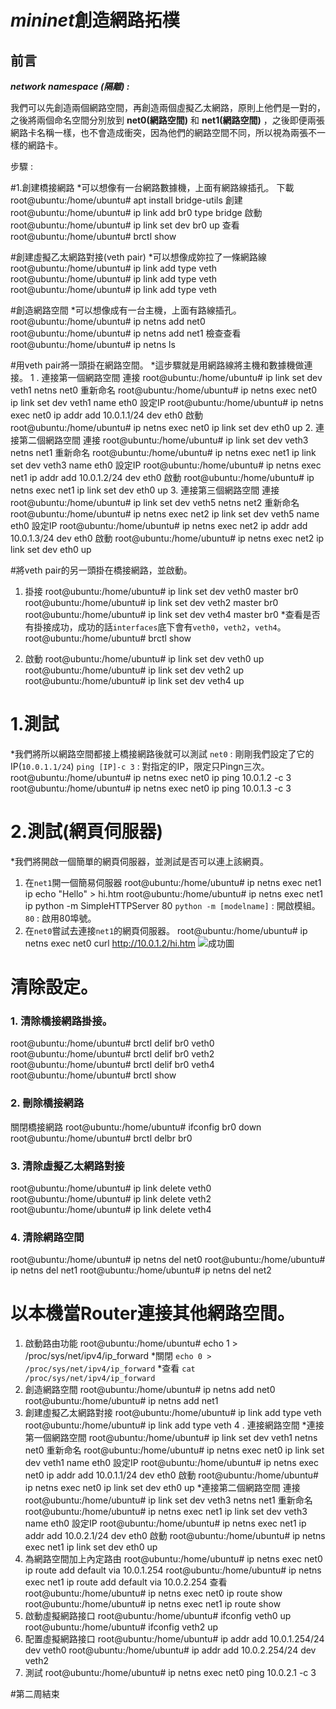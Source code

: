# ***mininet***創造網路拓樸
## 前言
***network namespace (隔離) :*** 

我們可以先創造兩個網路空間，再創造兩個虛擬乙太網路，原則上他們是一對的，之後將兩個命名空間分別放到 **net0(網路空間)** 和 **net1(網路空間)** ，之後即便兩張網路卡名稱一樣，也不會造成衝突，因為他們的網路空間不同，所以視為兩張不一樣的網路卡。

步驟 :

#1.創建橋接網路
*可以想像有一台網路數據機，上面有網路線插孔。
下載
root@ubuntu:/home/ubuntu# apt install bridge-utils
創建
root@ubuntu:/home/ubuntu# ip link add br0 type bridge
啟動
root@ubuntu:/home/ubuntu# ip link set dev br0 up
查看
root@ubuntu:/home/ubuntu# brctl show

#創建虛擬乙太網路對接(veth pair)
*可以想像成妳拉了一條網路線
root@ubuntu:/home/ubuntu# ip link add type veth
root@ubuntu:/home/ubuntu# ip link add type veth
root@ubuntu:/home/ubuntu# ip link add type veth

#創造網路空間
*可以想像成有一台主機，上面有路線插孔。
root@ubuntu:/home/ubuntu# ip netns add net0
root@ubuntu:/home/ubuntu# ip netns add net1
檢查查看
root@ubuntu:/home/ubuntu# ip netns ls

#用veth pair將一頭掛在網路空間。
*這步驟就是用網路線將主機和數據機做連接。
1 . 連接第一個網路空間
連接
root@ubuntu:/home/ubuntu# ip link set dev veth1 netns net0
重新命名
root@ubuntu:/home/ubuntu# ip netns exec net0 ip link set dev veth1 name eth0
設定IP
root@ubuntu:/home/ubuntu# ip netns exec net0 ip addr add 10.0.1.1/24 dev eth0
啟動
root@ubuntu:/home/ubuntu# ip netns exec net0 ip link set dev eth0 up
2. 連接第二個網路空間
連接
root@ubuntu:/home/ubuntu# ip link set dev veth3 netns net1
重新命名
root@ubuntu:/home/ubuntu# ip netns exec net1 ip link set dev veth3 name eth0
設定IP
root@ubuntu:/home/ubuntu# ip netns exec net1 ip addr add 10.0.1.2/24 dev eth0
啟動
root@ubuntu:/home/ubuntu# ip netns exec net1 ip link set dev eth0 up
3. 連接第三個網路空間
連接
root@ubuntu:/home/ubuntu# ip link set dev veth5 netns net2
重新命名
root@ubuntu:/home/ubuntu# ip netns exec net2 ip link set dev veth5 name eth0
設定IP
root@ubuntu:/home/ubuntu# ip netns exec net2 ip addr add 10.0.1.3/24 dev eth0
啟動
root@ubuntu:/home/ubuntu# ip netns exec net2 ip link set dev eth0 up

#將veth pair的另一頭掛在橋接網路，並啟動。
1. 掛接
root@ubuntu:/home/ubuntu# ip link set dev veth0 master br0
root@ubuntu:/home/ubuntu# ip link set dev veth2 master br0
root@ubuntu:/home/ubuntu# ip link set dev veth4 master br0
*查看是否有掛接成功，成功的話`interfaces`底下會有`veth0`，`veth2`，`veth4`。
root@ubuntu:/home/ubuntu# brctl show

2. 啟動
root@ubuntu:/home/ubuntu# ip link set dev veth0 up
root@ubuntu:/home/ubuntu# ip link set dev veth2 up
root@ubuntu:/home/ubuntu# ip link set dev veth4 up

# 1.測試
*我們將所以網路空間都接上橋接網路後就可以測試
`net0` : 剛剛我們設定了它的IP(`10.0.1.1/24`)
`ping [IP]-c 3` : 對指定的IP，限定只Pingn三次。
root@ubuntu:/home/ubuntu# ip netns exec net0 ip ping 10.0.1.2 -c 3
root@ubuntu:/home/ubuntu# ip netns exec net0 ip ping 10.0.1.3 -c 3

# 2.測試(網頁伺服器)
*我們將開啟一個簡單的網頁伺服器，並測試是否可以連上該網頁。
1. 在`net1`開一個簡易伺服器
root@ubuntu:/home/ubuntu# ip netns exec net1 ip echo "Hello" > hi.htm
root@ubuntu:/home/ubuntu# ip netns exec net1 ip python -m SimpleHTTPServer 80
`python -m [modelname]` : 開啟模組。
`80` : 啟用80埠號。
2. 在`net0`嘗試去連接`net1`的網頁伺服器。
root@ubuntu:/home/ubuntu# ip netns exec net0 curl http://10.0.1.2/hi.htm
![成功圖](p1.PNG)

# 清除設定。

### 1. 清除橋接網路掛接。
root@ubuntu:/home/ubuntu# brctl delif br0 veth0
root@ubuntu:/home/ubuntu# brctl delif br0 veth2
root@ubuntu:/home/ubuntu# brctl delif br0 veth4
root@ubuntu:/home/ubuntu# brctl show

### 2. 刪除橋接網路
關閉橋接網路
root@ubuntu:/home/ubuntu# ifconfig br0 down
root@ubuntu:/home/ubuntu# brctl delbr br0

### 3. 清除虛擬乙太網路對接
root@ubuntu:/home/ubuntu# ip link delete veth0
root@ubuntu:/home/ubuntu# ip link delete veth2
root@ubuntu:/home/ubuntu# ip link delete veth4

### 4. 清除網路空間
root@ubuntu:/home/ubuntu# ip netns del net0
root@ubuntu:/home/ubuntu# ip netns del net1
root@ubuntu:/home/ubuntu# ip netns del net2

# 以本機當Router連接其他網路空間。
1. 啟動路由功能
root@ubuntu:/home/ubuntu# echo 1 > /proc/sys/net/ipv4/ip_forward
*關閉
`echo 0 > /proc/sys/net/ipv4/ip_forward`
*查看
`cat /proc/sys/net/ipv4/ip_forward`
2. 創造網路空間
root@ubuntu:/home/ubuntu# ip netns add net0
root@ubuntu:/home/ubuntu# ip netns add net1
3.  創建虛擬乙太網路對接
root@ubuntu:/home/ubuntu# ip link add type veth
root@ubuntu:/home/ubuntu# ip link add type veth
4 . 連接網路空間
*連接第一個網路空間
root@ubuntu:/home/ubuntu# ip link set dev veth1 netns net0
重新命名
root@ubuntu:/home/ubuntu# ip netns exec net0 ip link set dev veth1 name eth0
設定IP
root@ubuntu:/home/ubuntu# ip netns exec net0 ip addr add 10.0.1.1/24 dev eth0
啟動
root@ubuntu:/home/ubuntu# ip netns exec net0 ip link set dev eth0 up
*連接第二個網路空間
連接
root@ubuntu:/home/ubuntu# ip link set dev veth3 netns net1
重新命名
root@ubuntu:/home/ubuntu# ip netns exec net1 ip link set dev veth3 name eth0
設定IP
root@ubuntu:/home/ubuntu# ip netns exec net1 ip addr add 10.0.2.1/24 dev eth0
啟動
root@ubuntu:/home/ubuntu# ip netns exec net1 ip link set dev eth0 up
5. 為網路空間加上內定路由
root@ubuntu:/home/ubuntu# ip netns exec net0 ip route add default via 10.0.1.254
root@ubuntu:/home/ubuntu# ip netns exec net1 ip route add default via 10.0.2.254
查看
root@ubuntu:/home/ubuntu# ip netns exec net0 ip route show
root@ubuntu:/home/ubuntu# ip netns exec net1 ip route show
6. 啟動虛擬網路接口
root@ubuntu:/home/ubuntu# ifconfig veth0 up
root@ubuntu:/home/ubuntu# ifconfig veth2 up
7. 配置虛擬網路接口
root@ubuntu:/home/ubuntu# ip addr add 10.0.1.254/24 dev veth0
root@ubuntu:/home/ubuntu# ip addr add 10.0.2.254/24 dev veth2
8. 測試
root@ubuntu:/home/ubuntu# ip netns exec net0 ping 10.0.2.1 -c 3

#第二周結束